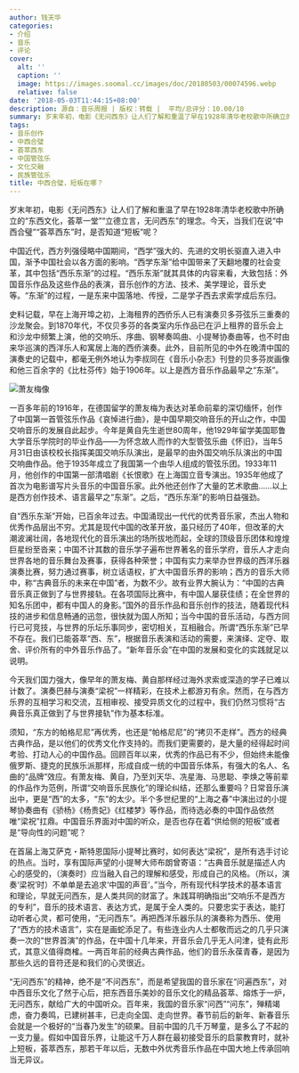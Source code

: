 ```yaml
---
author: 钱天华
categories:
- 介绍
- 音乐
- 评论
cover:
  alt: ''
  caption: ''
  image: https://images.soomal.cc/images/doc/20180503/00074596.webp
  relative: false
date: '2018-05-03T11:44:15+08:00'
description: 源自：音乐周报 | 版权：转载 |  平均/总评分：10.00/10
summary: 岁末年初，电影《无问西东》让人们了解和重温了早在1928年清华老校歌中所确立的“东西文化，荟萃一堂”“立德立言，无问西东”的理念。今天，当我们在说“中西合璧”“荟萃西东”时，是否知道“短板”呢？
tags:
- 音乐创作
- 中西合璧
- 荟萃西东
- 中国管弦乐
- 文化交融
- 民族管弦乐
title: 中西合璧，短板在哪？
---
```


岁末年初，电影《无问西东》让人们了解和重温了早在1928年清华老校歌中所确立的“东西文化，荟萃一堂”“立德立言，无问西东”的理念。今天，当我们在说“中西合璧”“荟萃西东”时，是否知道“短板”呢？

中国近代，西方列强侵略中国期间，“西学”强大的、先进的文明长驱直入进入中国，渐予中国社会以各方面的影响。“西学东渐”给中国带来了天翻地覆的社会变革，其中包括“西乐东渐”的过程。“西乐东渐”就其具体的内容来看，大致包括：外国音乐作品及这些作品的表演，音乐创作的方法、技术、美学理论，音乐史等。“东渐”的过程，一是东来中国落地、传授，二是学子西去求索学成后东归。

史料记载，早在上海开埠之初，上海租界的西侨乐人已有演奏贝多芬弦乐三重奏的沙龙聚会。到1870年代，不仅贝多芬的各类室内乐作品已在沪上租界的音乐会上和沙龙中频繁上演，他的交响乐、序曲、钢琴奏鸣曲、小提琴协奏曲等，也不时由来华巡演的西洋乐人和寓居上海的西侨演奏。此外，目前所见的中外在晚清中国的演奏史的记载中，都毫无例外地认为李叔同在《音乐小杂志》刊登的贝多芬炭画像和他三百余字的《比杜芬传》始于1906年。以上是西方音乐作品最早之“东渐”。

![萧友梅像](https://images.soomal.cc/images/doc/20100713/00006347_01.webp)





一百多年前的1916年，在德国留学的萧友梅为表达对革命前辈的深切缅怀，创作了中国第一首管弦乐作品《哀悼进行曲》，是中国早期交响音乐的开山之作，中国交响音乐的发展自此起步。今年是黄自先生逝世80周年，他1929年留学美国耶鲁大学音乐学院时的毕业作品――为怀念故人而作的大型管弦乐曲《怀旧》，当年5月31日由该校校长指挥美国交响乐队演出，是最早的由外国交响乐队演出的中国交响曲作品。他于1935年成立了我国第一个由华人组成的管弦乐团。1933年11月，他创作的中国第一部清唱剧《长恨歌》在上海国立音专演出。1935年他成了首次为电影谱写片头音乐的中国音乐家。此外他还创作了大量的艺术歌曲……以上是西方创作技术、语言最早之“东渐”。之后，“西乐东渐”的影响日益强劲。

自“西乐东渐”开始，已百余年过去。中国涌现出一代代的优秀音乐家，杰出人物和优秀作品层出不穷。尤其是现代中国的改革开放，虽只经历了40年，但改革的大潮波澜壮阔，各地现代化的音乐演出的场所拔地而起，全球的顶级音乐团体和煌煌巨星纷至沓来；中国不计其数的音乐学子遍布世界著名的音乐学府，音乐人才走向世界各地的音乐舞台及赛事，获得各种荣誉；中国有实力来举办世界级的西洋乐器演奏比赛，努力通过赛事，树立话语权，扩大中国音乐界的影响；西方的音乐大师中，称“古典音乐的未来在中国”者，为数不少。故有业界大腕认为：“中国的古典音乐真正做到了与世界接轨。在各项国际比赛中，有中国人屡获佳绩；在全世界的知名乐团中，都有中国人的身影。”国外的音乐作品和音乐创作的技法，随着现代科技的进步和信息畅通的迅忽，很快就为国人所知；当今中国的音乐活动，与西方同行已可竞技，与世界的乐坛乐事同步，密切相关，互相融合。所谓“西乐东渐”已早不存在。我们已能荟萃“西、东”，根据音乐表演和活动的需要，来演绎、定夺、取舍、评价所有的中外音乐作品了。“新年音乐会”在中国的发展和变化的实践就足以说明。

今天我们国力强大，像早年的萧友梅、黄自那样经过海外求索或深造的学子已难以计数了。演奏巴赫与演奏“梁祝”一样精彩，在技术上都游刃有余。然而，在与西方乐界的互相学习和交流，互相审视、接受异质文化的过程中，我们仍然习惯将“古典音乐真正做到了与世界接轨”作为基本标准。

须知，“东方的帕格尼尼”再优秀，也还是“帕格尼尼”的“拷贝不走样”。西方的经典古典作品，是以他们的优秀文化作支持的。而我们更需要的，是大量的经得起时间考验、打动人心的中国作品。回顾百年以来，优秀的作品已有不少，但始终未能像俄罗斯、捷克的民族乐派那样，形成自成一统的中国音乐体系，有强大的名人、名曲的“品牌”效应。有萧友梅、黄自，乃至刘天华、冼星海、马思聪、李焕之等前辈的作品作为范例，所谓“交响音乐民族化”的理论纠结，还那么重要吗？日常音乐演出中，更是“西”的太多，“东”的太少。半个多世纪里的“上海之春”中演出过的小提琴协奏曲有《骄杨》《杨贵妃》《红楼梦》等作品，而待选必奏的中国作品依然唯“梁祝”扛鼎。中国音乐界面对中国的听众，是否也存在着“供给侧的短板”或者是“导向性的问题”呢？

在首届上海艾萨克・斯特恩国际小提琴比赛时，如何表达“梁祝”，是所有选手讨论的热点。当时，享有国际声望的小提琴大师布朗曾寄语：“古典音乐就是描述人内心的感受的，（演奏时）应当融入自己的理解和感受，形成自己的风格。（所以，演奏‘梁祝’时）不单单是去追求‘中国的声音'。”当今，所有现代科学技术的基本语言和理论，早就无问西东，是人类共同的财富了。朱践耳明确指出“交响乐不是西方的专利”，音乐的技术语言、表达方式，是属于全人类的。只要忠实于表达，能打动听者心灵，都可使用，“无问西东”。再把西洋乐器乐队的演奏称为西乐、使用了“西方的技术语言”，实在是画蛇添足了。有些连业内人士都敬而远之的几乎只演奏一次的“世界首演”的作品，在中国十几年来，开音乐会几乎无人问津，徒有此形式，其意义值得商榷。一两百年前的经典古典作品，他们的音乐永葆青春，是因为那些久远的音符还是和我们的心灵很近。

“无问西东”的精神，绝不是“不问西东”，而是希望我国的音乐家在“问遍西东”，对中西音乐文化了然于心后，把东西音乐美妙的音乐文化的精品荟萃、熔炼于一炉，无问西东，献给广大的中国听众。百年来，我国的音乐家“问西”“问东”，殚精竭虑，奋力奏鸣，已建树甚丰，已走向全国、走向世界。春节前后的新年、新春音乐会就是一个极好的“当春乃发生”的硕果。目前中国的几千万琴童，是多么了不起的一支力量。假如中国音乐界，让能这千万人群在最初接受音乐的启蒙教育时，就补上短板，荟萃西东，那若干年以后，无数中外优秀音乐作品在中国大地上传承回响当无异议。